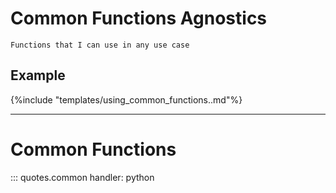 # Common Functions Agnostics

    Functions that I can use in any use case

## Example

{%include "templates/using_common_functions..md"%}

---
# Common Functions
::: quotes.common
    handler: python